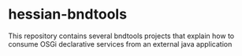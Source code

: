 hessian-bndtools
================

This repository contains several bndtools projects that explain how to consume OSGi declarative services from an external java application
